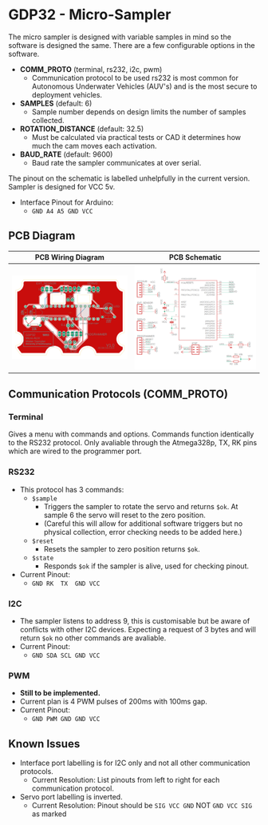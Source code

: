 # GDP32 - Micro-Sampler
The micro sampler is designed with variable samples in mind so the software
is designed the same. There are a few configurable options in the software.
- **COMM_PROTO** (terminal, rs232, i2c, pwm)
    - Communication protocol to be used rs232 is most common for Autonomous
    Underwater Vehicles (AUV's) and is the most secure to deployment vehicles.
- **SAMPLES** (default: 6)
    - Sample number depends on design limits the number of samples collected.
- **ROTATION_DISTANCE** (default: 32.5)
    - Must be calculated via practical tests or CAD it determines how much the
    cam moves each activation.
- **BAUD_RATE** (default: 9600)
    - Baud rate the sampler communicates at over serial.

The pinout on the schematic is labelled unhelpfully in the current version.
Sampler is designed for VCC 5v.
- Interface Pinout for Arduino:
    - `GND A4 A5 GND VCC`

## PCB Diagram
| PCB Wiring Diagram | PCB Schematic |
|--------------------|---------------|
|![PCB Wiring Diagram](/images/PCB_design.PNG)|![PCB Schematic](/images/Schematic.PNG)|

## Communication Protocols (COMM_PROTO)
### Terminal
Gives a menu with commands and options.
Commands function identically to the RS232 protocol.
Only avaliable through the Atmega328p, TX, RK pins which are wired to the programmer port.

### RS232
- This protocol has 3 commands:
    - `$sample`
        - Triggers the sampler to rotate the servo and returns `$ok`.
        At sample 6 the servo will reset to the zero position.
        - (Careful this will allow for additional software triggers but 
        no physical collection, error checking needs to be added here.)
    - `$reset`
        - Resets the sampler to zero position returns `$ok`.
    - `$state`
        - Responds `$ok` if the sampler is alive, used for checking pinout.
- Current Pinout:
    - `GND RK  TX  GND VCC`

### I2C
- The sampler listens to address 9, this is customisable but be aware of conflicts with other I2C devices.
Expecting a request of 3 bytes and will return `$ok` no other commands are avaliable.
- Current Pinout:
    - `GND SDA SCL GND VCC`

### PWM
- **Still to be implemented.**
- Current plan is 4 PWM pulses of 200ms with 100ms gap.
- Current Pinout:
    -  `GND PWM GND GND VCC`

## Known Issues
- Interface port labelling is for I2C only and not all other communication protocols.
    - Current Resolution: List pinouts from left to right for each communication protocol.
- Servo port labelling is inverted.
    - Current Resolution: Pinout should be `SIG VCC GND` NOT `GND VCC SIG` as marked
